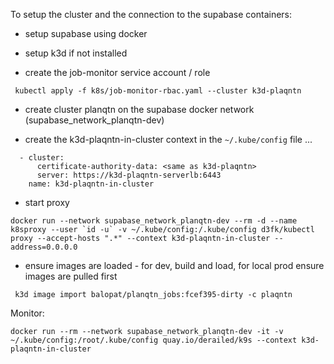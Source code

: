 To setup the cluster and the connection to the supabase containers:

- setup supabase using docker
- setup k3d if not installed

- create the job-monitor service account / role

```
 kubectl apply -f k8s/job-monitor-rbac.yaml --cluster k3d-plaqntn
```

- create cluster planqtn on the supabase docker network (supabase_network_planqtn-dev)

- create the k3d-plaqntn-in-cluster context in the `~/.kube/config` file ...

```
  - cluster:
      certificate-authority-data: <same as k3d-plaqntn>
      server: https://k3d-plaqntn-serverlb:6443
    name: k3d-plaqntn-in-cluster
```

- start proxy

```
docker run --network supabase_network_planqtn-dev --rm -d --name k8sproxy --user `id -u` -v ~/.kube/config:/.kube/config d3fk/kubectl proxy --accept-hosts ".*" --context k3d-plaqntn-in-cluster --address=0.0.0.0
```

- ensure images are loaded - for dev, build and load, for local prod ensure images are pulled first

```
 k3d image import balopat/planqtn_jobs:fcef395-dirty -c plaqntn
```

Monitor:

```
docker run --rm --network supabase_network_planqtn-dev -it -v ~/.kube/config:/root/.kube/config quay.io/derailed/k9s --context k3d-plaqntn-in-cluster
```
